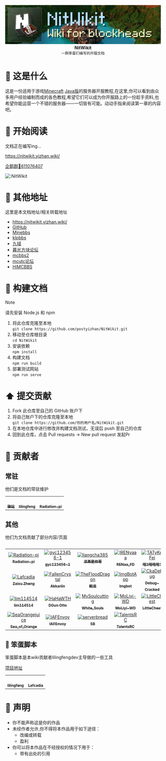 <div align="center">
  <div>
    <img src="/static/img/nitwikit-banner.png" alt="Yizhan" />
  </div>
  <b>
    NitWikit
  </b>
  <div>
    <sup>一群笨蛋们编写的开服文档</sup>
  </div>
</div>

# 🤔 这是什么

这是一份适用于游戏[Minecraft](https://www.minecraft.net/zh-hans) [Java版](https://zh.minecraft.wiki/w/Java%E7%89%88)的服务器开服教程,在这里,你可以看到由众多用户经验编制而成的各色教程,希望它们可以成为你开服路上的一份趁手资料,也希望你能运营一个不错的服务器——一切皆有可能。动动手指来阅读第一章的内容吧。

# 📖 开始阅读

文档正在编写ing...

https://nitwikit.yizhan.wiki/

[企鹅群🐧611076407](https://qm.qq.com/q/lEnfzgzxjq)

![:NitWikit](https://count.kjchmc.cn/get/@:NitWikit)

# 🔖 其他地址

这里是本文档地址/相关转载地址

- https://nitwikit.yizhan.wiki/
- [GitHub](https://github.com/postyizhan/NitWikit)
- [Minebbs](https://www.minebbs.com/threads/nitwikit-geyser.26356/)
- [klpbbs](https://klpbbs.com/forum.php?mod=viewthread&tid=136184&page=1&extra=#pid10518779)
- [九域](https://bbs.mc9y.net/threads/1624/)
- [暮光方块论坛](https://bbs.tsfk.top/threads/399/)
- [mcbbs2](https://mcbbs2.net/thread-103-1-1.html)
- [mcutc论坛](https://bbs.mcutc.cn/threads/560/)
- [HiMCBBS](https://www.himcbbs.com/threads/nitwikit-geyser.420/)

# 🔨 构建文档

> [!NOTE]
> 请先安装 Node.js 和 npm

1. 将此仓库克隆至本地  
   `git clone https://github.com/postyizhan/NitWikit.git`
2. 移动至仓库根目录  
   `cd NitWikit`
3. 安装依赖  
   `npm install`
4. 构建文档  
   `npm run build`
5. 部署测试网站  
   `npm run serve`

# ⬆️ 提交贡献

1. Fork 此仓库至自己的 GitHub 账户下
2. 将自己账户下的仓库克隆至本地  
   `git clone https://github.com/你的用户名/NitWikit.git`
3. 在本地仓库中进行修改并构建文档测试，无误后 push 至自己的仓库
4. 回到此仓库，点击 Pull requests -> New pull request 发起Pr

# 🤝 贡献者

## 常驻

他们是文档的常驻维护

<table>
  <tr>
    <!-- Yi zhan -->
    <td align="center">
      <a href="https://github.com/postyizhan"
        ><img
          src="https://avatars.githubusercontent.com/u/97342038"
          width="50;"
          alt=""
        /><br /><sub><b>驿站</b></sub></a
      >
      </a>
    </td>
  <!-- lilingfeng -->
    <td align="center">
      <a href="https://github.com/lilingfengdev"
        ><img
          src="https://avatars.githubusercontent.com/u/145678359"
          width="50;"
          alt=""
        /><br /><sub><b>lilingfeng</b></sub></a>
      </a>
    </td>
  <!-- Radiation-pi -->
    <td align="center">
      <a href="https://github.com/Radiation-pi"
        ><img
          src="https://avatars.githubusercontent.com/u/96102795"
          width="50;"
          alt=""
        /><br /><sub><b>Radiation-pi</b></sub></a
      >
      </a>
    </td>
  </tr>
<table>

## 其他

他们为文档贡献了部分内容/页面

<table>
	<tbody>
		<tr>
      <td align="center">
          <a href="https://github.com/Radiation-pi">
              <img src="https://avatars.githubusercontent.com/u/96102795?v=4" width="50;" alt="Radiation-pi"/>
              <br />
              <sub><b>Radiation-pi</b></sub>
          </a>
      </td>
      <td align="center">
          <a href="https://github.com/gyc123456-1">
              <img src="https://avatars.githubusercontent.com/u/69791212?v=4" width="50;" alt="gyc123456-1"/>
              <br />
              <sub><b>gyc123456-1</b></sub>
          </a>
      </td>
      <td align="center">
          <a href="https://github.com/liangcha385">
              <img src="https://avatars.githubusercontent.com/u/108937242?v=4" width="50;" alt="liangcha385"/>
              <br />
              <sub><b>凉茶是帅哥</b></sub>
          </a>
      </td>
      <td align="center">
          <a href="https://github.com/lRENyaaa">
              <img src="https://avatars.githubusercontent.com/u/92320175?v=4" width="50;" alt="lRENyaaa"/>
              <br />
              <sub><b>RENaa_FD</b></sub>
          </a>
      </td>
      <td align="center">
          <a href="https://github.com/TATyKeFei">
              <img src="https://avatars.githubusercontent.com/u/125815900?v=4" width="50;" alt="TATyKeFei"/>
              <br />
              <sub><b>哈2哈哈哈3</b></sub>
          </a>
      </td>
		</tr>
		<tr>
      <td align="center">
          <a href="https://github.com/Lafcadia">
              <img src="https://avatars.githubusercontent.com/u/147896059?v=4" width="50;" alt="Lafcadia"/>
              <br />
              <sub><b>Zaixu Zheng</b></sub>
          </a>
      </td>
      <td align="center">
          <a href="https://github.com/FallenCrystal">
              <img src="https://avatars.githubusercontent.com/u/71176602?v=4" width="50;" alt="FallenCrystal"/>
              <br />
              <sub><b>Akkariin</b></sub>
          </a>
      </td>
      <td align="center">
          <a href="https://github.com/TheFloodDragon">
              <img src="https://avatars.githubusercontent.com/u/75253383?v=4" width="50;" alt="TheFloodDragon"/>
              <br />
              <sub><b>蛟龙</b></sub>
          </a>
      </td>
      <td align="center">
          <a href="https://github.com/ImgBotApp">
              <img src="https://avatars.githubusercontent.com/u/31427850?v=4" width="50;" alt="ImgBotApp"/>
              <br />
              <sub><b>Imgbot</b></sub>
          </a>
      </td>
      <td align="center">
          <a href="https://github.com/CkaDebug">
              <img src="https://avatars.githubusercontent.com/u/141492699?v=4" width="50;" alt="CkaDebug"/>
              <br />
              <sub><b>Debug-Cracked</b></sub>
          </a>
      </td>
		</tr>
		<tr>
      <td align="center">
          <a href="https://github.com/lim114514">
              <img src="https://avatars.githubusercontent.com/u/113185430?v=4" width="50;" alt="lim114514"/>
              <br />
              <sub><b>lim114514</b></sub>
          </a>
      </td>
      <td align="center">
          <a href="https://github.com/HaHaWTH">
              <img src="https://avatars.githubusercontent.com/u/102713261?v=4" width="50;" alt="HaHaWTH"/>
              <br />
              <sub><b>DGun Otto</b></sub>
          </a>
      </td>
      <td align="center">
          <a href="https://github.com/MySoulcutting">
              <img src="https://avatars.githubusercontent.com/u/72398605?v=4" width="50;" alt="MySoulcutting"/>
              <br />
              <sub><b>White_Souls</b></sub>
          </a>
      </td>
      <td align="center">
          <a href="https://github.com/MoLiyi-WD">
              <img src="https://avatars.githubusercontent.com/u/166040564?v=4" width="50;" alt="MoLiyi-WD"/>
              <br />
              <sub><b>MoLiyi-WD</b></sub>
          </a>
      </td>
      <td align="center">
          <a href="https://github.com/LittleChest">
              <img src="https://avatars.githubusercontent.com/u/81231195?v=4" width="50;" alt="LittleChest"/>
              <br />
              <sub><b>LittleChest</b></sub>
          </a>
      </td>
		</tr>
		<tr>
      <td align="center">
          <a href="https://github.com/SeaOrangejuice">
              <img src="https://avatars.githubusercontent.com/u/116551329?v=4" width="50;" alt="SeaOrangejuice"/>
              <br />
              <sub><b>Sea_of_Orange</b></sub>
          </a>
      </td>
      <td align="center">
          <a href="https://github.com/IAFEnvoy">
              <img src="https://avatars.githubusercontent.com/u/83523430?v=4" width="50;" alt="IAFEnvoy"/>
              <br />
              <sub><b>IAFEnvoy</b></sub>
          </a>
      </td>
      <td align="center">
          <a href="https://github.com/serverbread">
              <img src="https://avatars.githubusercontent.com/u/119761840?v=4" width="50;" alt="serverbread"/>
              <br />
              <sub><b>SB</b></sub>
          </a>
      </td>
      <td align="center">
          <a href="https://github.com/TalentsRC">
              <img src="https://avatars.githubusercontent.com/u/85682725?v=4" width="50;" alt="TalentsRC"/>
              <br />
              <sub><b>TalentsRC</b></sub>
          </a>
      </td>
		</tr>
	<tbody>
</table>


## 📜 笨蛋脚本

笨蛋脚本是本wiki贡献者lilingfengdev主导做的一些工具

[项目地址](https://github.com/lilingfengdev/NitWiki-Script)

<table>
  <tr>
  <!-- lilingfeng -->
    <td align="center">
      <a href="https://github.com/lilingfengdev"
        ><img
          src="https://avatars.githubusercontent.com/u/145678359"
          width="50;"
          alt=""
        /><br /><sub><b>lilingfeng</b></sub>
      </a>
    </td>
  <!-- Lafcadia -->
    <td align="center">
      <a href="https://github.com/Lafcadia"
        ><img
          src="https://avatars.githubusercontent.com/u/147896059"
          width="50;"
          alt=""
        /><br /><sub><b>Lafcadia</b></sub>
    </td>
  </tr>
</table>

# 📢 声明

- 你不能声称这是你的作品
- 未经作者允许,你不得将本作品用于如下途径：
  - 改编或转载
  - 盈利
- 你可以将本作品在不经授权的情况下用于：
  - 带有出处的引用
